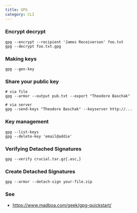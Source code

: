 ```yaml
---
title: GPG
category: CLI
---
```


### Encrypt decrypt

    gpg --encrypt --recipient 'James Receiverson' foo.txt
    gpg --decrypt foo.txt.gpg

### Making keys

    gpg --gen-key

### Share your public key

    # via file
    gpg --armor --output pub.txt --export "Theodore Baschak"

    # via server
    gpg --send-keys "Theodore Baschak" --keyserver http://...

### Key management

    gpg --list-keys
    gpg --delete-key 'email@addie'

### Verifying Detached Signatures

	gpg --verify crucial.tar.gz{.asc,}

### Create Detached Signatures

	gpg --armor --detach-sign your-file.zip

### See
    
* https://www.madboa.com/geek/gpg-quickstart/
